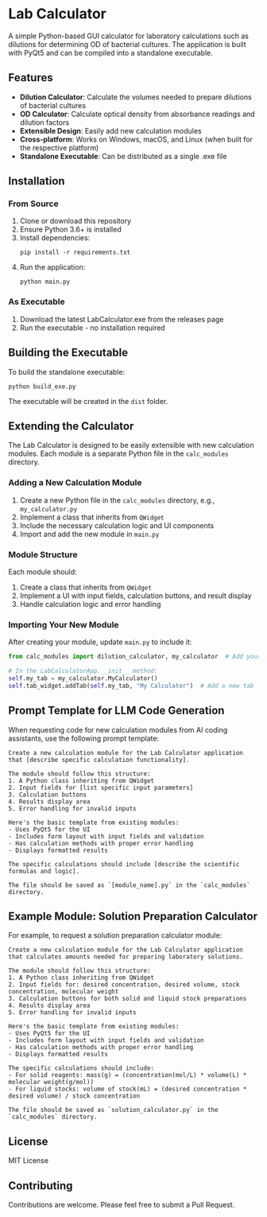 # Lab Calculator

A simple Python-based GUI calculator for laboratory calculations such as dilutions for determining OD of bacterial cultures. The application is built with PyQt5 and can be compiled into a standalone executable.

## Features

- **Dilution Calculator**: Calculate the volumes needed to prepare dilutions of bacterial cultures
- **OD Calculator**: Calculate optical density from absorbance readings and dilution factors
- **Extensible Design**: Easily add new calculation modules
- **Cross-platform**: Works on Windows, macOS, and Linux (when built for the respective platform)
- **Standalone Executable**: Can be distributed as a single .exe file

## Installation

### From Source

1. Clone or download this repository
2. Ensure Python 3.6+ is installed
3. Install dependencies:
   ```
   pip install -r requirements.txt
   ```
4. Run the application:
   ```
   python main.py
   ```

### As Executable

1. Download the latest LabCalculator.exe from the releases page
2. Run the executable - no installation required

## Building the Executable

To build the standalone executable:

```
python build_exe.py
```

The executable will be created in the `dist` folder.

## Extending the Calculator

The Lab Calculator is designed to be easily extensible with new calculation modules. Each module is a separate Python file in the `calc_modules` directory.

### Adding a New Calculation Module

1. Create a new Python file in the `calc_modules` directory, e.g., `my_calculator.py`
2. Implement a class that inherits from `QWidget`
3. Include the necessary calculation logic and UI components
4. Import and add the new module in `main.py`

### Module Structure

Each module should:
1. Create a class that inherits from `QWidget`
2. Implement a UI with input fields, calculation buttons, and result display
3. Handle calculation logic and error handling

### Importing Your New Module

After creating your module, update `main.py` to include it:

```python
from calc_modules import dilution_calculator, my_calculator  # Add your module

# In the LabCalculatorApp.__init__ method:
self.my_tab = my_calculator.MyCalculator()
self.tab_widget.addTab(self.my_tab, "My Calculator")  # Add a new tab
```

## Prompt Template for LLM Code Generation

When requesting code for new calculation modules from AI coding assistants, use the following prompt template:

```
Create a new calculation module for the Lab Calculator application that [describe specific calculation functionality].

The module should follow this structure:
1. A Python class inheriting from QWidget
2. Input fields for [list specific input parameters]
3. Calculation buttons
4. Results display area
5. Error handling for invalid inputs

Here's the basic template from existing modules:
- Uses PyQt5 for the UI
- Includes form layout with input fields and validation
- Has calculation methods with proper error handling
- Displays formatted results

The specific calculations should include [describe the scientific formulas and logic].

The file should be saved as `[module_name].py` in the `calc_modules` directory.
```

## Example Module: Solution Preparation Calculator

For example, to request a solution preparation calculator module:

```
Create a new calculation module for the Lab Calculator application that calculates amounts needed for preparing laboratory solutions.

The module should follow this structure:
1. A Python class inheriting from QWidget
2. Input fields for: desired concentration, desired volume, stock concentration, molecular weight
3. Calculation buttons for both solid and liquid stock preparations
4. Results display area
5. Error handling for invalid inputs

Here's the basic template from existing modules:
- Uses PyQt5 for the UI
- Includes form layout with input fields and validation
- Has calculation methods with proper error handling
- Displays formatted results

The specific calculations should include:
- For solid reagents: mass(g) = (concentration(mol/L) * volume(L) * molecular weight(g/mol))
- For liquid stocks: volume of stock(mL) = (desired concentration * desired volume) / stock concentration

The file should be saved as `solution_calculator.py` in the `calc_modules` directory.
```

## License

MIT License

## Contributing

Contributions are welcome. Please feel free to submit a Pull Request.